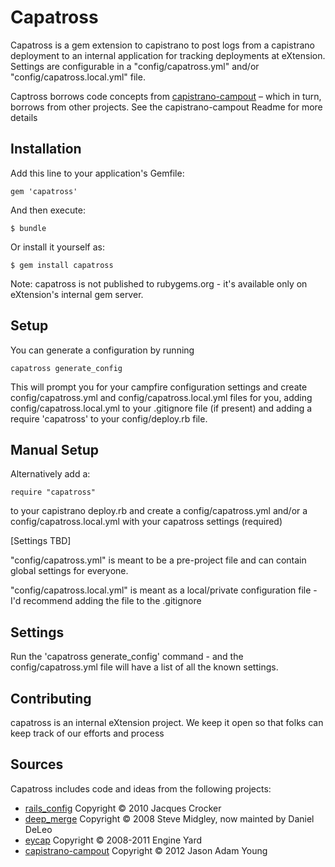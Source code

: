 # Capatross

Capatross is a gem extension to capistrano to post logs from a capistrano 
deployment to an internal application for tracking deployments at eXtension. 
Settings are configurable in a "config/capatross.yml" and/or 
"config/capatross.local.yml" file.

Captross borrows code concepts from [capistrano-campout](https://github.com/jasonadamyoung/capistrano-campout) – which
in turn, borrows from other projects. See the capistrano-campout Readme for more details 

## Installation

Add this line to your application's Gemfile:

    gem 'capatross'

And then execute:

    $ bundle

Or install it yourself as:

    $ gem install capatross

Note: capatross is not published to rubygems.org - it's available only on eXtension's internal gem server.

## Setup

You can generate a configuration by running

    capatross generate_config

This will prompt you for your campfire configuration settings and create config/capatross.yml and config/capatross.local.yml files for you, adding config/capatross.local.yml to your .gitignore file (if present) and adding a require 'capatross' to your config/deploy.rb file.

## Manual Setup

Alternatively add a:

	require "capatross"  

to your capistrano deploy.rb and create a config/capatross.yml and/or a config/capatross.local.yml with your capatross settings (required)

[Settings TBD]

"config/capatross.yml" is meant to be a pre-project file and can contain global settings for everyone. 

"config/capatross.local.yml" is meant as a local/private configuration file - I'd recommend adding the file to the .gitignore

## Settings

Run the 'capatross generate_config' command - and the config/capatross.yml file will have a list of all the known settings.

## Contributing

capatross is an internal eXtension project. We keep it open so that folks can keep track of our efforts and process

## Sources

Capatross includes code and ideas from the following projects:

* [rails_config](https://github.com/railsjedi/rails_config) Copyright © 2010 Jacques Crocker
* [deep_merge](https://github.com/danielsdeleo/deep_merge) Copyright © 2008 Steve Midgley, now mainted by Daniel DeLeo
* [eycap](https://github.com/engineyard/eycap) Copyright © 2008-2011 Engine Yard
* [capistrano-campout](https://github.com/jasonadamyoung/capistrano-campout) Copyright © 2012 Jason Adam Young


